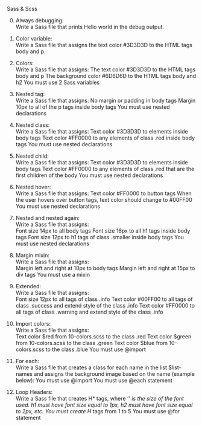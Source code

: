 Sass & Scss

0. Always debugging: <br>
Write a Sass file that prints Hello world in the debug output.

1. Color variable: <br>
Write a Sass file that assigns the text color #3D3D3D to the HTML tags body and p.

2. Colors: <br>
Write a Sass file that assigns:
The text color #3D3D3D to the HTML tags body and p
The background color #6D6D6D to the HTML tags body and h2
You must use 2 Sass variables

3. Nested tag: <br>
Write a Sass file that assigns:
No margin or padding in body tags
Margin 10px to all of the p tags inside body tags
You must use nested declarations

4. Nested class: <br>
Write a Sass file that assigns:
Text color #3D3D3D to elements inside body tags
Text color #FF0000 to any elements of class .red inside body tags
You must use nested declarations

5. Nested child: <br>
Write a Sass file that assigns:
Text color #3D3D3D to elements inside body tags
Text color #FF0000 to any elements of class .red that are the first children of the body
You must use nested declarations

6. Nested hover: <br>
Write a Sass file that assigns:
Text color #FF0000 to button tags
When the user hovers over button tags, text color should change to #00FF00
You must use nested declarations

7. Nested and nested again: <br>
Write a Sass file that assigns:<br>
Font size 14px to all body tags
Font size 16px to all h1 tags inside body tags
Font size 12px to h1 tags of class .smaller inside body tags
You must use nested declarations

8. Margin mixin: <br>
Write a Sass file that assigns:<br>
Margin left and right at 10px to body tags
Margin left and right at 15px to div tags
You must use a mixin

9. Extended: <br>
Write a Sass file that assigns:<br>
Font size 12px to all tags of class .info
Text color #00FF00 to all tags of class .success and extend style of the class .info
Text color #FF0000 to all tags of class .warning and extend style of the class .info

10. Import colors: <br>
Write a Sass file that assigns:<br>
Text color $red from 10-colors.scss to the class .red
Text color $green from 10-colors.scss to the class .green
Text color $blue from 10-colors.scss to the class .blue
You must use @import

11. For each: <br>
Write a Sass file that creates a class for each name in the list $list-names and assigns the background image based on the name (example below):
You must use @import
You must use @each statement

12. Loop Headers: <br>
Write a Sass file that creates H* tags, where ‘*’ is the size of the font used.
h1 must have font size equal to 1px, h2 must have font size equal to 2px, etc.
You must create H* tags from 1 to 5
You must use @for statement